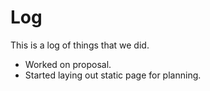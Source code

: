 # Log
This is a log of things that we did.

- Worked on proposal.
- Started laying out static page for planning.
